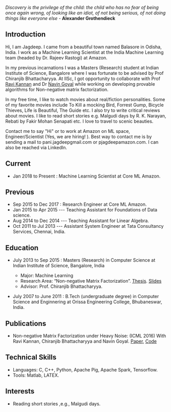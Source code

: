  _Discovery is the privilege of the child: the child who has no fear of being once again wrong, of looking like an idiot, of not being serious, of not doing things like everyone else_ - **Alexander Grothendieck**

## [](#header-1)Introduction
Hi, I am Jagdeep. I came from a beautiful town named Balasore in Odisha, India. I work as a Machine Learning Scientist at the India Machine Learning team (headed by Dr. Rajeev Rastogi) at Amazon. 

In my previous incarnations I was a Masters (Research) student at Indian Institute of Science, Bangalore where I was fortunate to be advised by Prof Chiranjib Bhattacharyya. At IISc, I got opportunity to collaborate with Prof [Ravi Kannan](https://en.wikipedia.org/wiki/Ravindran_Kannan) and Dr [Navin Goyal](https://www.microsoft.com/en-us/research/people/navingo/) while working on developing provable algorithms for Non-negative matrix factorization.

In my free time, I like to watch movies about real/fiction personalities. Some of my favorite movies include To Kill a mocking Bird, Forrest Gump, Bicycle Thieves, Life is Beautiful, The Guide etc. I also try to write critical reviews about movies. 
I like to read short stories e.g. Malgudi days by R. K. Narayan, Rebati by Fakir Mohan Senapati etc. I love to travel to scenic beauties.

Contact me to say "Hi" or to work at Amazon on ML space, Engineer/Scientist (Yes, we are hiring! ). Best way to contact me is by sending a mail to pani.jagdeep<at>gmail.com or pjagdeep<at>amazon.com. I can also be reached via LinkedIn. 



## [](#header-1)Current
*   Jan 2018 to Present  : Machine Learning Scientist at Core ML Amazon.

## [](#header-2)Previous
*   Sep 2015 to Dec 2017 : Research Engineer at Core ML Amazon.
*   Jan 2015 to Apr 2015 --- Teaching Assistant for Foundations of Data science.
*   Aug 2014 to Dec 2014 --- Teaching Assistant for Linear Algebra. 
*   Oct 2011 to Jul 2013 --- Assistant System Engineer at Tata Consultancy Services, Chennai, India.


## [](#header-3)Education

- July 2013 to Sep 2015 :  Masters (Research) in Computer Science at Indian Institute of Science, Bangalore, India 
  - Major: Machine Learning
  - Research Area: “Non-negative Matrix Factorization”. [Thesis](https://www.dropbox.com/s/aqbknadpvnxhyo8/thesis_jagdeep_v2.pdf?dl=0). [Slides](https://www.dropbox.com/s/7i3qimafbtjynvz/TSVDNMF-slide-full.pdf?dl=0)
  - Advisor: Prof. Chiranjib Bhattacharyya.
    
- July 2007 to June 2011 :  B.Tech (undergraduate degree) in Computer Science and Enginnering at Orissa Engineering College, Bhubaneswar, India.


## [](#header-4)Publications

*   Non-negative Matrix Factorization under Heavy Noise: (ICML 2016) With Ravi Kannan, Chiranjib Bhattacharyya and Navin Goyal. [Paper](http://proceedings.mlr.press/v48/bhattacharya16.pdf), [Code](https://github.com/jagdeeppani/TSVDNMF)

## [](#header-5)Technical Skills
*   Languages: C, C++, Python, Apache Pig, Apache Spark, Tensorflow.
*   Tools: Matlab, LATEX.

## [](#header-5)Interests
*   Reading short stories ,e.g., Malgudi days. 

